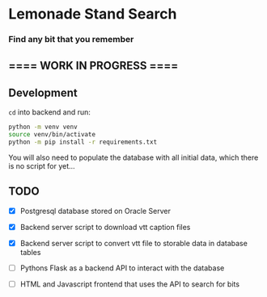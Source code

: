 # Lemonade Stand Search

### Find any bit that you remember

## ==== WORK IN PROGRESS ====

## Development

`cd` into backend and run:

```bash
python -m venv venv
source venv/bin/activate
python -m pip install -r requirements.txt
```

You will also need to populate the database with all initial data, which
there is no script for yet...

## TODO

- [x] Postgresql database stored on Oracle Server
- [x] Backend server script to download vtt caption files
- [x] Backend server script to convert vtt file to storable data in database tables
- [ ] Pythons Flask as a backend API to interact with the database
- [ ] HTML and Javascript frontend that uses the API to search for bits

